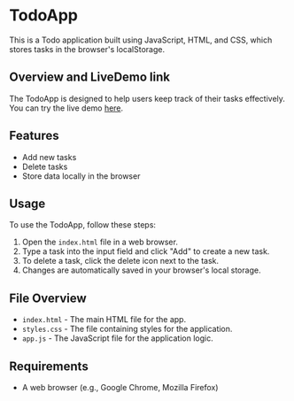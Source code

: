 # TodoApp

This is a Todo application built using JavaScript, HTML, and CSS, which stores tasks in the browser's localStorage.

## Overview and LiveDemo link

The TodoApp is designed to help users keep track of their tasks effectively.
You can try the live demo [here](https://mehmetalbyrak.github.io/todoAppIncludeLocalStorage/). 

## Features

- Add new tasks
- Delete tasks
- Store data locally in the browser

## Usage

To use the TodoApp, follow these steps:

1. Open the `index.html` file in a web browser.
2. Type a task into the input field and click "Add" to create a new task.
3. To delete a task, click the delete icon next to the task.
4. Changes are automatically saved in your browser's local storage.

## File Overview

- `index.html` - The main HTML file for the app.
- `styles.css` - The file containing styles for the application.
- `app.js` - The JavaScript file for the application logic.

## Requirements

- A web browser (e.g., Google Chrome, Mozilla Firefox)
